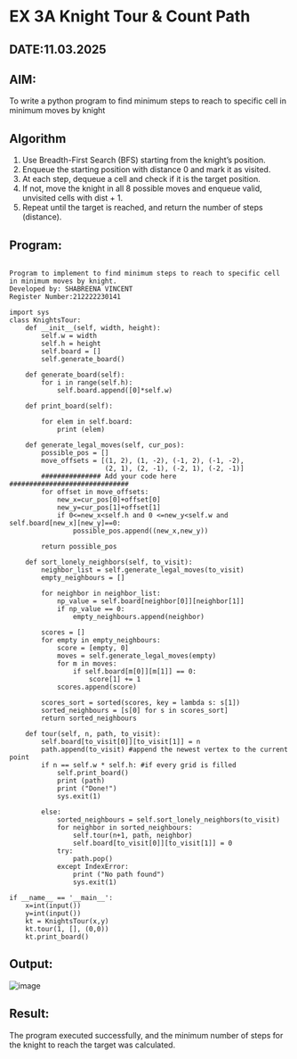 # EX 3A Knight Tour & Count Path
## DATE:11.03.2025
## AIM:
To write a python program to find minimum steps to reach to specific cell in minimum moves by knight

## Algorithm
1. Use Breadth-First Search (BFS) starting from the knight’s position.
2. Enqueue the starting position with distance 0 and mark it as visited.
3. At each step, dequeue a cell and check if it is the target position.
4. If not, move the knight in all 8 possible moves and enqueue valid, unvisited cells with dist + 1.
5. Repeat until the target is reached, and return the number of steps (distance).
   
## Program:
```

Program to implement to find minimum steps to reach to specific cell in minimum moves by knight.
Developed by: SHABREENA VINCENT
Register Number:212222230141
```
```
import sys
class KnightsTour:
    def __init__(self, width, height):
        self.w = width
        self.h = height
        self.board = []
        self.generate_board()

    def generate_board(self):
        for i in range(self.h):
            self.board.append([0]*self.w)

    def print_board(self):
        
        for elem in self.board:
            print (elem)
       
    def generate_legal_moves(self, cur_pos):
        possible_pos = []
        move_offsets = [(1, 2), (1, -2), (-1, 2), (-1, -2),
                        (2, 1), (2, -1), (-2, 1), (-2, -1)]
        ############### Add your code here ##############################
        for offset in move_offsets:
            new_x=cur_pos[0]+offset[0]
            new_y=cur_pos[1]+offset[1]
            if 0<=new_x<self.h and 0 <=new_y<self.w and self.board[new_x][new_y]==0:
                possible_pos.append((new_x,new_y))

        return possible_pos

    def sort_lonely_neighbors(self, to_visit):
        neighbor_list = self.generate_legal_moves(to_visit)
        empty_neighbours = []

        for neighbor in neighbor_list:
            np_value = self.board[neighbor[0]][neighbor[1]]
            if np_value == 0:
                empty_neighbours.append(neighbor)

        scores = []
        for empty in empty_neighbours:
            score = [empty, 0]
            moves = self.generate_legal_moves(empty)
            for m in moves:
                if self.board[m[0]][m[1]] == 0:
                    score[1] += 1
            scores.append(score)

        scores_sort = sorted(scores, key = lambda s: s[1])
        sorted_neighbours = [s[0] for s in scores_sort]
        return sorted_neighbours

    def tour(self, n, path, to_visit):
        self.board[to_visit[0]][to_visit[1]] = n
        path.append(to_visit) #append the newest vertex to the current point
        if n == self.w * self.h: #if every grid is filled
            self.print_board()
            print (path)
            print ("Done!")
            sys.exit(1)

        else:
            sorted_neighbours = self.sort_lonely_neighbors(to_visit)
            for neighbor in sorted_neighbours:
                self.tour(n+1, path, neighbor)
                self.board[to_visit[0]][to_visit[1]] = 0
            try:
                path.pop()
            except IndexError:
                print ("No path found")
                sys.exit(1)

if __name__ == '__main__':
    x=int(input())
    y=int(input())
    kt = KnightsTour(x,y)
    kt.tour(1, [], (0,0))
    kt.print_board()
```
## Output:
![image](https://github.com/user-attachments/assets/30c309c9-ec19-4c96-8072-992ee7a945e4)

## Result:
The program executed successfully, and the minimum number of steps for the knight to reach the target was calculated.
